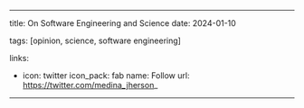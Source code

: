 ---
title: On Software Engineering and Science
date: 2024-01-10

tags: [opinion, science, software engineering]

links:
  - icon: twitter
    icon_pack: fab
    name: Follow
    url: https://twitter.com/medina_jherson_
----